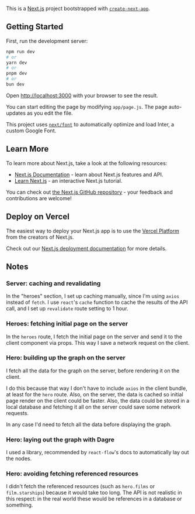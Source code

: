 This is a [Next.js](https://nextjs.org/) project bootstrapped with [`create-next-app`](https://github.com/vercel/next.js/tree/canary/packages/create-next-app).

## Getting Started

First, run the development server:

```bash
npm run dev
# or
yarn dev
# or
pnpm dev
# or
bun dev
```

Open [http://localhost:3000](http://localhost:3000) with your browser to see the result.

You can start editing the page by modifying `app/page.js`. The page auto-updates as you edit the file.

This project uses [`next/font`](https://nextjs.org/docs/basic-features/font-optimization) to automatically optimize and load Inter, a custom Google Font.

## Learn More

To learn more about Next.js, take a look at the following resources:

- [Next.js Documentation](https://nextjs.org/docs) - learn about Next.js features and API.
- [Learn Next.js](https://nextjs.org/learn) - an interactive Next.js tutorial.

You can check out [the Next.js GitHub repository](https://github.com/vercel/next.js/) - your feedback and contributions are welcome!

## Deploy on Vercel

The easiest way to deploy your Next.js app is to use the [Vercel Platform](https://vercel.com/new?utm_medium=default-template&filter=next.js&utm_source=create-next-app&utm_campaign=create-next-app-readme) from the creators of Next.js.

Check out our [Next.js deployment documentation](https://nextjs.org/docs/deployment) for more details.

## Notes
### Server: caching and revalidating
In the "heroes" section, I set up caching manually, since I'm using `axios` instead of `fetch`. I use `react`'s `cache` function to cache the results of the API call, and I set up `revalidate` route setting to 1 hour.

### Heroes: fetching initial page on the server
In the `heroes` route, I fetch the initial page on the server and send it to the client component via props. This way I save a network request on the client.

### Hero: building up the graph on the server
I fetch all the data for the graph on the server, before rendering it on the client. 

I do this because that way I don't have to include `axios` in the client bundle, at least for the `hero` route. Also, on the server, the data is cached so initial page render on the client could be faster. Also, the data could be stored in a local database and fetching it all on the server could save some network requests.

In any case I'd need to fetch all the data before displaying the graph.

### Hero: laying out the graph with Dagre
I used a library, recommended by `react-flow`'s docs to automatically lay out the nodes.

### Hero: avoiding fetching referenced resources
I didn't fetch the referenced resources (such as `hero.films` or `film.starships`) because it would take too long. The API is not realistic in this respect: in the real world these would be references in a database or something.